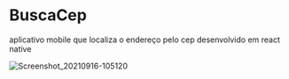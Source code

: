 # BuscaCep
aplicativo mobile que localiza o endereço pelo cep desenvolvido em react native

![Screenshot_20210916-105120](https://user-images.githubusercontent.com/6501137/133624915-d60ca4ac-80e1-4748-9b71-bde593f1d798.png)

